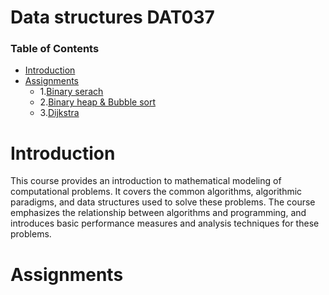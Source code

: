 Data structures DAT037
===================

### Table of Contents
* [Introduction](#example)
* [Assignments](#example2)
	* 1.[Binary serach](#binary-serach)
	* 2.[Binary heap & Bubble sort](#binary-heap)
	* 3.[Dijkstra](#dijkstra)
	
Introduction
===================

This course provides an introduction to mathematical modeling of computational problems. It covers the common algorithms, algorithmic paradigms, and data structures used to solve these problems. The course emphasizes the relationship between algorithms and programming, and introduces basic performance measures and analysis techniques for these problems.

Assignments
===================


